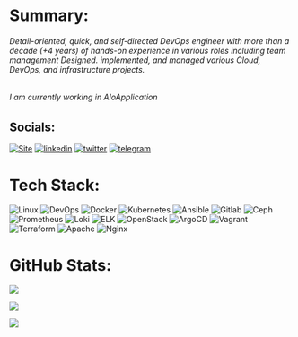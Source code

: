 # Summary:
###### Detail-oriented, quick, and self-directed DevOps engineer with more than a decade (+4 years) of hands-on experience in various roles including team management Designed. implemented, and managed various Cloud, DevOps, and infrastructure projects.
###### I am currently working in AloApplication

## Socials:
[![Site](https://img.shields.io/badge/Wikidevops.ir-0A66C2?style=for-the-badge&logo=docker&logoColor=white)](https://Wikidevops.ir/) [![linkedin](https://img.shields.io/badge/linkedin-0A66C2?style=for-the-badge&logo=linkedin&logoColor=white)](https://www.linkedin.com/in/ehsan-jahanbakhsh/) [![twitter](https://img.shields.io/badge/twitter-1DA1F2?style=for-the-badge&logo=twitter&logoColor=white)](https://twitter.com/@Kalak6699) [![telegram](https://img.shields.io/badge/telegram-0A66C2?style=for-the-badge&logo=telegram&logoColor=white)](https://t.me/kubecli)

# Tech Stack:
![Linux](https://img.shields.io/badge/linux-%23D42029?style=for-the-badge&logo=linux&logoColor=white) ![DevOps](https://img.shields.io/badge/devops-0A66C2?style=for-the-badge&logo=devops&logoColor=white)  ![Docker](https://img.shields.io/badge/docker-%230db7ed.svg?style=for-the-badge&logo=docker&logoColor=white)  ![Kubernetes](https://img.shields.io/badge/kubernetes-%23326ce5.svg?style=for-the-badge&logo=kubernetes&logoColor=white)  ![Ansible](https://img.shields.io/badge/ansible-%231A1918.svg?style=for-the-badge&logo=ansible&logoColor=white)  ![Gitlab](https://img.shields.io/badge/Gitlab-%235835CC.svg?style=for-the-badge&logo=gitlab&logoColor=white) ![Ceph](https://img.shields.io/badge/Ceph-%23D42029?style=for-the-badge&logo=Ceph&logoColor=white) ![Prometheus](https://img.shields.io/badge/Prometheus-%23D42029?style=for-the-badge&logo=Prometheus&logoColor=white) ![Loki](https://img.shields.io/badge/loki-%231A1918.svg?style=for-the-badge&logo=loki&logoColor=white) ![ELK](https://img.shields.io/badge/elk-%23009639.svg?style=for-the-badge&logo=elk&logoColor=white) ![OpenStack](https://img.shields.io/badge/OpenStack-%23D42029?style=for-the-badge&logo=OpenStack&logoColor=white) ![ArgoCD](https://img.shields.io/badge/argocd-%23009639.svg?style=for-the-badge&logo=argo&logoColor=white) ![Vagrant](https://img.shields.io/badge/vagrant-%231563FF.svg?style=for-the-badge&logo=vagrant&logoColor=white)  ![Terraform](https://img.shields.io/badge/terraform-%235835CC.svg?style=for-the-badge&logo=terraform&logoColor=white)  ![Apache](https://img.shields.io/badge/apache-%23D42029.svg?style=for-the-badge&logo=apache&logoColor=white)  ![Nginx](https://img.shields.io/badge/nginx-%23009639.svg?style=for-the-badge&logo=nginx&logoColor=white)

# GitHub Stats:
![](https://github-readme-stats.vercel.app/api?username=EhsanJahanbakhsh&theme=buefy&hide_border=false&include_all_commits=true&count_private=false)

![](https://github-readme-stats.vercel.app/api/top-langs/?username=EhsanJahanbakhsh&theme=buefy&hide_border=false&include_all_commits=true&count_private=false&layout=compact)

[![](https://visitcount.itsvg.in/api?id=EhsanJahanbakhsh&icon=0&color=0)](https://visitcount.itsvg.in)
